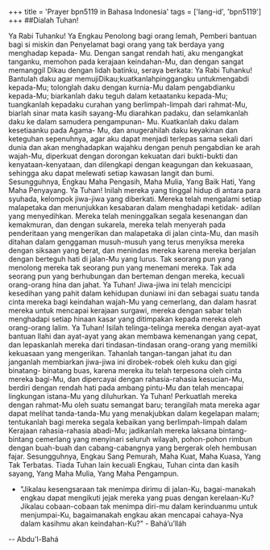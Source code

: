 +++
title = 'Prayer bpn5119 in Bahasa Indonesia'
tags = ['lang-id', 'bpn5119']
+++
##Dialah Tuhan!

Ya Rabi Tuhanku! Ya Engkau Penolong bagi orang lemah, Pemberi bantuan bagi si miskin dan Penyelamat bagi orang yang tak berdaya yang menghadap kepada- Mu.
Dengan sangat rendah hati, aku mengangkat tanganku, memohon pada kerajaan keindahan-Mu, dan dengan sangat memanggil Dikau dengan lidah batinku, seraya berkata: Ya Rabi Tuhanku! Bantulah daku agar memujiDikau;kuatkanlahpinggangku untukmengabdi kepada-Mu; tolonglah daku dengan kurnia-Mu dalam pengabdianku kepada-Mu; biarkanlah daku teguh dalam ketaatanku kepada-Mu; tuangkanlah kepadaku curahan yang berlimpah-limpah dari rahmat-Mu, biarlah sinar mata kasih sayang-Mu diarahkan padaku, dan selamkanlah daku ke dalam samudera pengampunan- Mu. Kuatkanlah daku dalam kesetiaanku pada Agama- Mu, dan anugerahilah daku keyakinan dan keteguhan sepenuhnya, agar aku dapat menjadi terlepas sama sekali dari dunia dan akan menghadapkan wajahku dengan penuh pengabdian ke arah wajah-Mu, diperkuat dengan dorongan kekuatan dari bukti-bukti dan kenyataan-kenyataan, dan dilengkapi dengan keagungan dan kekuasaan, sehingga aku dapat melewati setiap kawasan langit dan bumi. Sesungguhnya, Engkau Maha Pengasih, Maha Mulia, Yang Baik Hati, Yang Maha Penyayang.
Ya Tuhan! Inilah mereka yang tinggal hidup di antara para syuhada, kelompok jiwa-jiwa yang diberkati. Mereka telah mengalami setiap malapetaka dan menunjukkan kesabaran dalam menghadapi ketidak- adilan yang menyedihkan. Mereka telah meninggalkan segala kesenangan dan kemakmuran, dan dengan sukarela, mereka telah menyerah pada penderitaan yang mengerikan dan malapetaka di jalan cinta-Mu, dan masih ditahan dalam genggaman musuh-musuh yang terus menyiksa mereka dengan siksaan yang berat, dan menindas mereka karena mereka berjalan dengan berteguh hati di jalan-Mu yang lurus. Tak seorang pun yang menolong mereka tak seorang pun yang menemani mereka. Tak ada seorang pun yang berhubungan dan berteman dengan mereka, kecuali orang-orang hina dan jahat.
Ya Tuhan! Jiwa-jiwa ini telah mencicipi kesedihan yang pahit dalam kehidupan duniawi ini dan sebagai suatu tanda cinta mereka bagi keindahan wajah-Mu yang cemerlang, dan dalam hasrat mereka untuk mencapai kerajaan surgawi, mereka dengan sabar telah menghadapi setiap hinaan kasar yang ditimpakan kepada mereka oleh orang-orang lalim.
Ya Tuhan! Isilah telinga-telinga mereka dengan ayat-ayat bantuan Ilahi dan ayat-ayat yang akan membawa kemenangan yang cepat, dan lepaskanlah mereka dari tindasan-tindasan orang-orang yang memiliki kekuasaan yang mengerikan. Tahanlah tangan-tangan jahat itu dan janganlah membiarkan jiwa-jiwa ini dirobek-robek oleh kuku dan gigi binatang- binatang buas, karena mereka itu telah terpesona oleh cinta mereka bagi-Mu, dan dipercayai dengan rahasia-rahasia kesucian-Mu, berdiri dengan rendah hati pada ambang pintu-Mu dan telah mencapai lingkungan istana-Mu yang diluhurkan.
Ya Tuhan! Perkuatlah mereka dengan rahmat-Mu oleh suatu semangat baru; terangilah mata mereka agar dapat melihat tanda-tanda-Mu yang menakjubkan dalam kegelapan malam; tentukanlah bagi mereka segala kebaikan yang berlimpah-limpah dalam Kerajaan rahasia-rahasia abadi-Mu; jadikanlah mereka laksana bintang-bintang cemerlang yang menyinari seluruh wilayah, pohon-pohon rimbun dengan buah-buah dan cabang-cabangnya yang bergerak oleh hembusan fajar. Sesungguhnya, Engkau Sang Pemurah, Maha Kuat, Maha Kuasa, Yang Tak Terbatas. Tiada Tuhan lain kecuali Engkau, Tuhan cinta dan kasih sayang, Yang Maha Mulia, Yang Maha Pengampun.

* "Jikalau kesengsaraan tak menimpa dirimu di jalan-Ku, bagai-manakah engkau dapat mengikuti jejak mereka yang puas dengan kerelaan-Ku? Jikalau cobaan-cobaan tak menimpa diri-mu dalam kerinduanmu untuk menjumpai-Ku, bagaimanakah engkau akan mencapai cahaya-Nya dalam kasihmu akan keindahan-Ku?" - Bahá’u’lláh

-- Abdu'l-Bahá
